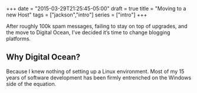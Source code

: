 +++
date = "2015-03-29T21:25:45-05:00"
draft = true
title = "Moving to a new Host"
tags = ["jackson","intro"]
series = ["intro"]
+++

After roughly 100k spam messages, failing to stay on top of upgrades, and the move to Digital Ocean, I’ve decided it’s time to change blogging platforms.

## Why Digital Ocean?
Because I knew nothing of setting up a Linux environment. Most of my 15 years of software development has been firmly entrenched on the Windows side of the equation. 